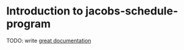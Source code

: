 # Introduction to jacobs-schedule-program

TODO: write [great documentation](http://jacobian.org/writing/what-to-write/)
